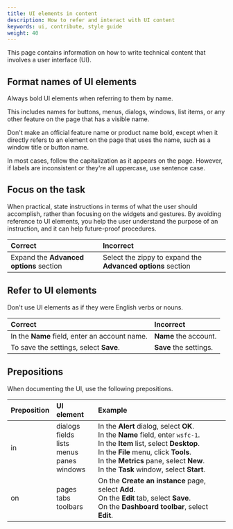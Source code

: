 ```yaml
---
title: UI elements in content
description: How to refer and interact with UI content
keywords: ui, contribute, style guide
weight: 40
---
```


This page contains information on how to write technical content that involves a user interface (UI).

## Format names of UI elements

Always bold UI elements when referring to them by name.

This includes names for buttons, menus, dialogs, windows, list items, or any other feature on the page that has a visible name.

Don't make an official feature name or product name bold, except when it directly refers to an element on the page that uses the name, such as a window title or button name.

In most cases, follow the capitalization as it appears on the page. However, if labels are inconsistent or they're all uppercase, use sentence case.

## Focus on the task

When practical, state instructions in terms of what the user should accomplish, rather than focusing on the widgets and gestures. By avoiding reference to UI elements, you help the user understand the purpose of an instruction, and it can help future-proof procedures.

|Correct     |Incorrect    |
|:-----------|:------------|
|Expand the **Advanced options** section | Select the zippy to expand the **Advanced options** section|


## Refer to UI elements

Don't use UI elements as if they were English verbs or nouns.

|Correct     |Incorrect    |
|:-----------|:------------|
|In the **Name** field, enter an account name. | **Name** the account.|
|To save the settings, select **Save**.| **Save** the settings.|

## Prepositions

When documenting the UI, use the following prepositions. 

|Preposition   |UI element   |  Example |
|:-----------|:------------|:-----------|
|in          | dialogs <br>fields <br>lists <br>menus <br>panes <br>windows <br>| In the **Alert** dialog, select **OK**. <br> In the **Name** field, enter `wsfc-1`. <br> In the **Item** list, select **Desktop**. <br>In the **File** menu, click **Tools**.<br> In the **Metrics** pane, select **New**. <br>In the **Task** window, select **Start**. |
| on         |pages <br>tabs <br>toolbars | On the **Create an instance** page, select **Add**. <br> On the **Edit** tab, select **Save**.<br> On the **Dashboard toolbar**, select **Edit**.<br>|
